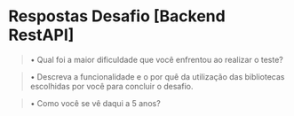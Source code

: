 # Respostas Desafio [Backend RestAPI]

> • Qual foi a maior dificuldade que você enfrentou ao realizar o teste?

> • Descreva a funcionalidade e o por quê da utilização das bibliotecas
> escolhidas por você para concluir o desafio.

> • Como você se vê daqui a 5 anos?
